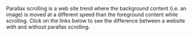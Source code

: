 Parallax scrolling is a web site trend where the background content (i.e. an image) is moved at a different speed than the foreground content while scrolling. 
Click on the links below to see the difference between a website with and without parallax scrolling.

